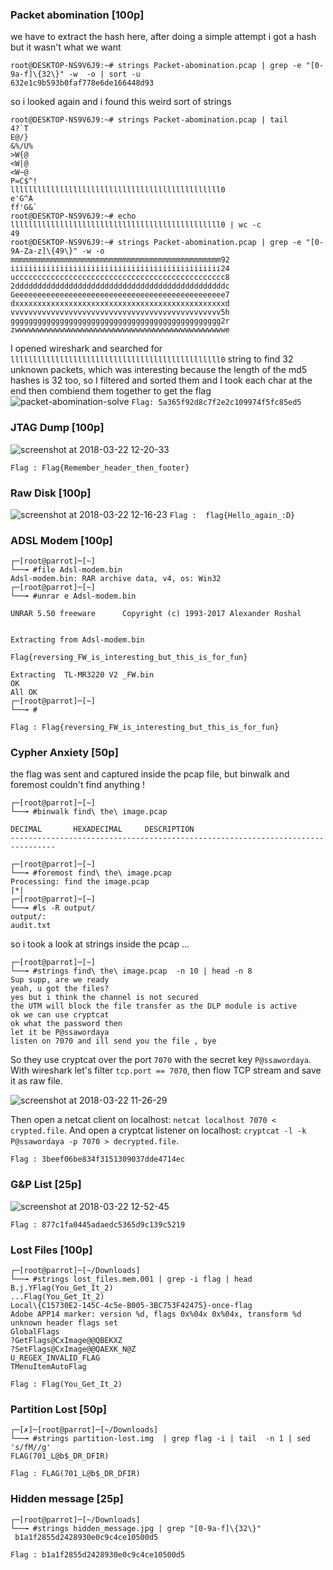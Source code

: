 ### Packet abomination [100p]
we have to extract the hash here, after doing a simple attempt i got a hash but it wasn't what we want
```
root@DESKTOP-NS9V6J9:~# strings Packet-abomination.pcap | grep -e "[0-9a-f]\{32\}" -w  -o | sort -u
632e1c9b593b0faf778e6de166448d93
```
so i looked again and i found this weird sort of strings
```
root@DESKTOP-NS9V6J9:~# strings Packet-abomination.pcap | tail
4?`T
E@/}
&%/U%
>W{@
<W|@
<W~@
P=C$^!
lllllllllllllllllllllllllllllllllllllllllllllll0
e'G^A
ff'G&`
root@DESKTOP-NS9V6J9:~# echo lllllllllllllllllllllllllllllllllllllllllllllll0 | wc -c
49
root@DESKTOP-NS9V6J9:~# strings Packet-abomination.pcap | grep -e "[0-9A-Za-z]\{49\}" -w -o
mmmmmmmmmmmmmmmmmmmmmmmmmmmmmmmmmmmmmmmmmmmmmmm92
iiiiiiiiiiiiiiiiiiiiiiiiiiiiiiiiiiiiiiiiiiiiiii24
uccccccccccccccccccccccccccccccccccccccccccccccc8
2dddddddddddddddddddddddddddddddddddddddddddddddc
Geeeeeeeeeeeeeeeeeeeeeeeeeeeeeeeeeeeeeeeeeeeeeee7
dxxxxxxxxxxxxxxxxxxxxxxxxxxxxxxxxxxxxxxxxxxxxxxxd
vvvvvvvvvvvvvvvvvvvvvvvvvvvvvvvvvvvvvvvvvvvvvvv5h
ggggggggggggggggggggggggggggggggggggggggggggggg2r
zwwwwwwwwwwwwwwwwwwwwwwwwwwwwwwwwwwwwwwwwwwwwwwwe
```
I opened wireshark and searched for ``` lllllllllllllllllllllllllllllllllllllllllllllll0 ``` string to find 32 unknown packets, which was interesting because the length of the md5 hashes is 32 too, so I filtered and sorted them and I took each char at the end then combiend them together to get the flag
![packet-abomination-solve](https://user-images.githubusercontent.com/22657154/37759323-ed14f6a2-2dbb-11e8-933f-03a5286f8ffc.png)
``` Flag: 5a365f92d8c7f2e2c109974f5fc85ed5 ```

### JTAG Dump [100p]
![screenshot at 2018-03-22 12-20-33](https://user-images.githubusercontent.com/22657154/37764874-2a2c8dca-2d99-11e8-91a1-6718c177f7d4.png)

``` Flag : Flag{Remember_header_then_footer} ```

### Raw Disk [100p]
![screenshot at 2018-03-22 12-16-23](https://user-images.githubusercontent.com/22657154/37764704-b9db15f0-2d98-11e8-8f82-804854f83a64.png)
``` Flag : 	flag{Hello_again_:D} ```

### ADSL Modem [100p]
```
┌─[root@parrot]─[~]
└──╼ #file Adsl-modem.bin 
Adsl-modem.bin: RAR archive data, v4, os: Win32
┌─[root@parrot]─[~]
└──╼ #unrar e Adsl-modem.bin

UNRAR 5.50 freeware      Copyright (c) 1993-2017 Alexander Roshal


Extracting from Adsl-modem.bin

Flag{reversing_FW_is_interesting_but_this_is_for_fun}

Extracting  TL-MR3220 V2 _FW.bin                                      OK 
All OK
┌─[root@parrot]─[~]
└──╼ #
```
``` Flag : Flag{reversing_FW_is_interesting_but_this_is_for_fun} ```

### Cypher Anxiety [50p]

the flag was sent and captured inside the pcap file, but binwalk and foremost couldn't find anything !
```
┌─[root@parrot]─[~]
└──╼ #binwalk find\ the\ image.pcap 

DECIMAL       HEXADECIMAL     DESCRIPTION
--------------------------------------------------------------------------------

┌─[root@parrot]─[~]
└──╼ #foremost find\ the\ image.pcap 
Processing: find the image.pcap
|*|
┌─[root@parrot]─[~]
└──╼ #ls -R output/
output/:
audit.txt

```
so i took a look at strings inside the pcap ...
```
┌─[root@parrot]─[~]
└──╼ #strings find\ the\ image.pcap  -n 10 | head -n 8
Sup supp, are we ready
yeah, u got the files?
yes but i think the channel is not secured
the UTM will block the file transfer as the DLP module is active
ok we can use cryptcat
ok what the password then
let it be P@ssawordaya
listen on 7070 and ill send you the file , bye

````
So they use cryptcat over the port ```7070``` with the secret key ```P@ssawordaya```.
With wireshark let's filter ```tcp.port == 7070```, then flow TCP stream and save it as raw file.

![screenshot at 2018-03-22 11-26-29](https://user-images.githubusercontent.com/22657154/37764924-4e83b25c-2d99-11e8-8782-f167a71b2737.png)

Then open a netcat client on localhost: ```netcat localhost 7070 < crypted.file```.
And open a cryptcat listener on localhost: ```cryptcat -l -k P@ssawordaya -p 7070 > decrypted.file```.

``` Flag : 3beef06be834f3151309037dde4714ec ```

### G&P List [25p]
![screenshot at 2018-03-22 12-52-45](https://user-images.githubusercontent.com/22657154/37766646-f2d3ad86-2d9d-11e8-8baf-0d373bb216f6.png)

``` Flag : 877c1fa0445adaedc5365d9c139c5219 ```

### Lost Files [100p]
```
┌─[root@parrot]─[~/Downloads]
└──╼ #strings lost_files.mem.001 | grep -i flag | head 
B.j.YFlag(You_Get_It_2)
...Flag(You_Get_It_2)
Local\{C15730E2-145C-4c5e-B005-3BC753F42475}-once-flag
Adobe APP14 marker: version %d, flags 0x%04x 0x%04x, transform %d
unknown header flags set
GlobalFlags
?GetFlags@CxImage@@QBEKXZ
?SetFlags@CxImage@@QAEXK_N@Z
U_REGEX_INVALID_FLAG
TMenuItemAutoFlag
```
``` Flag : Flag(You_Get_It_2) ```

### Partition Lost [50p]
```
┌─[✗]─[root@parrot]─[~/Downloads]
└──╼ #strings partition-lost.img  | grep flag -i | tail  -n 1 | sed 's/fM//g'
FLAG(701_L@b$_DR_DFIR)
```
``` Flag : FLAG(701_L@b$_DR_DFIR) ```

### Hidden message [25p]
```
┌─[root@parrot]─[~/Downloads]
└──╼ #strings hidden_message.jpg | grep "[0-9a-f]\{32\}"
 b1a1f2855d2428930e0c9c4ce10500d5
```
``` Flag : b1a1f2855d2428930e0c9c4ce10500d5 ```
